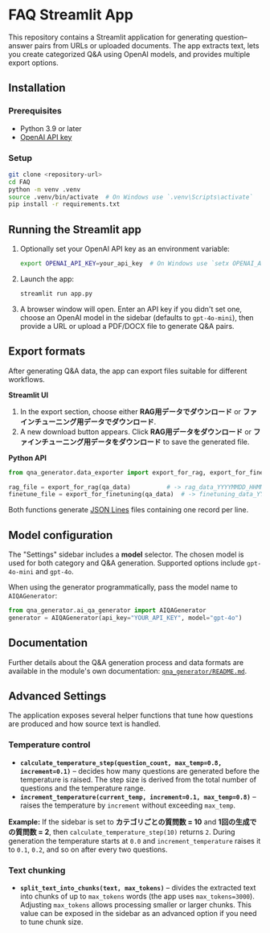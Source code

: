 # FAQ Streamlit App

This repository contains a Streamlit application for generating question–answer pairs from URLs or uploaded documents. The app extracts text, lets you create categorized Q&A using OpenAI models, and provides multiple export options.

## Installation

### Prerequisites
- Python 3.9 or later
- [OpenAI API key](https://platform.openai.com/)

### Setup
```bash
git clone <repository-url>
cd FAQ
python -m venv .venv
source .venv/bin/activate  # On Windows use `.venv\Scripts\activate`
pip install -r requirements.txt
```

## Running the Streamlit app

1. Optionally set your OpenAI API key as an environment variable:
    ```bash
    export OPENAI_API_KEY=your_api_key  # On Windows use `setx OPENAI_API_KEY your_api_key`
    ```
2. Launch the app:
    ```bash
    streamlit run app.py
    ```
3. A browser window will open. Enter an API key if you didn't set one, choose an OpenAI model in the sidebar (defaults to `gpt-4o-mini`), then provide a URL or upload a PDF/DOCX file to generate Q&A pairs.

## Export formats

After generating Q&A data, the app can export files suitable for different workflows.

**Streamlit UI**

1. In the export section, choose either **RAG用データでダウンロード** or **ファインチューニング用データでダウンロード**.
2. A new download button appears. Click **RAG用データをダウンロード** or **ファインチューニング用データをダウンロード** to save the generated file.

**Python API**

```python
from qna_generator.data_exporter import export_for_rag, export_for_finetuning

rag_file = export_for_rag(qa_data)          # -> rag_data_YYYYMMDD_HHMMSS.jsonl
finetune_file = export_for_finetuning(qa_data)  # -> finetuning_data_YYYYMMDD_HHMMSS.jsonl
```

Both functions generate [JSON Lines](https://jsonlines.org/) files containing one record per line.

## Model configuration

The "Settings" sidebar includes a **model** selector. The chosen model is used for both category and Q&A generation.
Supported options include `gpt-4o-mini` and `gpt-4o`.

When using the generator programmatically, pass the model name to `AIQAGenerator`:

```python
from qna_generator.ai_qa_generator import AIQAGenerator
generator = AIQAGenerator(api_key="YOUR_API_KEY", model="gpt-4o")
```

## Documentation

Further details about the Q&A generation process and data formats are available in the module's own documentation: [`qna_generator/README.md`](qna_generator/README.md).

## Advanced Settings

The application exposes several helper functions that tune how questions are produced and how source text is handled.

### Temperature control

- **`calculate_temperature_step(question_count, max_temp=0.8, increment=0.1)`** –
  decides how many questions are generated before the temperature is raised. The
  step size is derived from the total number of questions and the temperature range.
- **`increment_temperature(current_temp, increment=0.1, max_temp=0.8)`** – raises
  the temperature by `increment` without exceeding `max_temp`.

**Example:** If the sidebar is set to **カテゴリごとの質問数 = 10** and
**1回の生成での質問数 = 2**, then `calculate_temperature_step(10)` returns `2`.
During generation the temperature starts at `0.0` and `increment_temperature`
raises it to `0.1`, `0.2`, and so on after every two questions.

### Text chunking

- **`split_text_into_chunks(text, max_tokens)`** – divides the extracted text into
  chunks of up to `max_tokens` words (the app uses `max_tokens=3000`). Adjusting
  `max_tokens` allows processing smaller or larger chunks. This value can be
  exposed in the sidebar as an advanced option if you need to tune chunk size.

